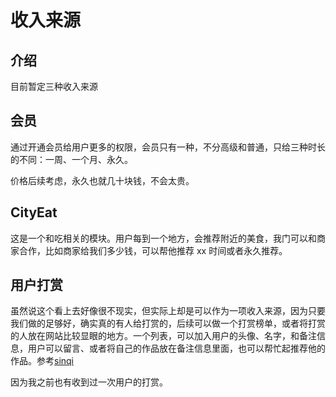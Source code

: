# 收入来源

## 介绍

目前暂定三种收入来源

## 会员

通过开通会员给用户更多的权限，会员只有一种，不分高级和普通，只给三种时长的不同：一周、一个月、永久。

价格后续考虑，永久也就几十块钱，不会太贵。

## CityEat

这是一个和吃相关的模块。用户每到一个地方，会推荐附近的美食，我门可以和商家合作，比如商家给我们多少钱，可以帮他推荐 xx 时间或者永久推荐。

## 用户打赏

虽然说这个看上去好像很不现实，但实际上却是可以作为一项收入来源，因为只要我们做的足够好，确实真的有人给打赏的，后续可以做一个打赏榜单，或者将打赏的人放在网站比较显眼的地方。一个列表，可以加入用户的头像、名字，和备注信息，用户可以留言、或者将自己的作品放在备注信息里面，也可以帮忙起推荐他的作品。参考[sinqi](https://sinqi.tools/zh/donate)

因为我之前也有收到过一次用户的打赏。
